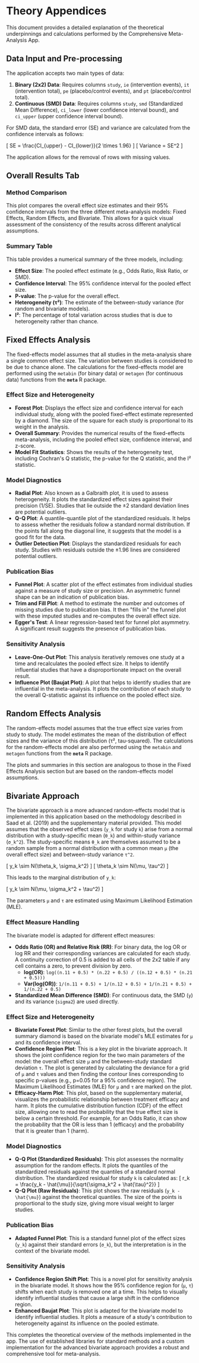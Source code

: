 # Theory Appendices

This document provides a detailed explanation of the theoretical underpinnings and calculations performed by the Comprehensive Meta-Analysis App.

## Data Input and Pre-processing

The application accepts two main types of data:

1.  **Binary (2x2) Data**: Requires columns `study`, `ie` (intervention events), `it` (intervention total), `pe` (placebo/control events), and `pt` (placebo/control total).
2.  **Continuous (SMD) Data**: Requires columns `study`, `smd` (Standardized Mean Difference), `ci_lower` (lower confidence interval bound), and `ci_upper` (upper confidence interval bound).

For SMD data, the standard error (SE) and variance are calculated from the confidence intervals as follows:

\[
SE = \frac{CI_{upper} - CI_{lower}}{2 \times 1.96}
\]
\[
Variance = SE^2
\]

The application allows for the removal of rows with missing values.

## Overall Results Tab

### Method Comparison

This plot compares the overall effect size estimates and their 95% confidence intervals from the three different meta-analysis models: Fixed Effects, Random Effects, and Bivariate. This allows for a quick visual assessment of the consistency of the results across different analytical assumptions.

### Summary Table

This table provides a numerical summary of the three models, including:

*   **Effect Size**: The pooled effect estimate (e.g., Odds Ratio, Risk Ratio, or SMD).
*   **Confidence Interval**: The 95% confidence interval for the pooled effect size.
*   **P-value**: The p-value for the overall effect.
*   **Heterogeneity (τ²)**: The estimate of the between-study variance (for random and bivariate models).
*   **I²**: The percentage of total variation across studies that is due to heterogeneity rather than chance.

## Fixed Effects Analysis

The fixed-effects model assumes that all studies in the meta-analysis share a single common effect size. The variation between studies is considered to be due to chance alone. The calculations for the fixed-effects model are performed using the `metabin` (for binary data) or `metagen` (for continuous data) functions from the **`meta`** R package.

### Effect Size and Heterogeneity

*   **Forest Plot**: Displays the effect size and confidence interval for each individual study, along with the pooled fixed-effect estimate represented by a diamond. The size of the square for each study is proportional to its weight in the analysis.
*   **Overall Summary**: Provides the numerical results of the fixed-effects meta-analysis, including the pooled effect size, confidence interval, and z-score.
*   **Model Fit Statistics**: Shows the results of the heterogeneity test, including Cochran's Q statistic, the p-value for the Q statistic, and the I² statistic.

### Model Diagnostics

*   **Radial Plot**: Also known as a Galbraith plot, it is used to assess heterogeneity. It plots the standardized effect sizes against their precision (1/SE). Studies that lie outside the ±2 standard deviation lines are potential outliers.
*   **Q-Q Plot**: A quantile-quantile plot of the standardized residuals. It helps to assess whether the residuals follow a standard normal distribution. If the points fall along the diagonal line, it suggests that the model is a good fit for the data.
*   **Outlier Detection Plot**: Displays the standardized residuals for each study. Studies with residuals outside the ±1.96 lines are considered potential outliers.

### Publication Bias

*   **Funnel Plot**: A scatter plot of the effect estimates from individual studies against a measure of study size or precision. An asymmetric funnel shape can be an indication of publication bias.
*   **Trim and Fill Plot**: A method to estimate the number and outcomes of missing studies due to publication bias. It then "fills in" the funnel plot with these imputed studies and re-computes the overall effect size.
*   **Egger's Test**: A linear regression-based test for funnel plot asymmetry. A significant result suggests the presence of publication bias.

### Sensitivity Analysis

*   **Leave-One-Out Plot**: This analysis iteratively removes one study at a time and recalculates the pooled effect size. It helps to identify influential studies that have a disproportionate impact on the overall result.
*   **Influence Plot (Baujat Plot)**: A plot that helps to identify studies that are influential in the meta-analysis. It plots the contribution of each study to the overall Q-statistic against its influence on the pooled effect size.

## Random Effects Analysis

The random-effects model assumes that the true effect size varies from study to study. The model estimates the mean of the distribution of effect sizes and the variance of this distribution (τ², tau-squared). The calculations for the random-effects model are also performed using the `metabin` and `metagen` functions from the **`meta`** R package.

The plots and summaries in this section are analogous to those in the Fixed Effects Analysis section but are based on the random-effects model assumptions.

## Bivariate Approach

The bivariate approach is a more advanced random-effects model that is implemented in this application based on the methodology described in Saad et al. (2019) and the supplementary material provided. This model assumes that the observed effect sizes (`y_k` for study `k`) arise from a normal distribution with a study-specific mean (`θ_k`) and within-study variance (`σ_k^2`). The study-specific means `θ_k` are themselves assumed to be a random sample from a normal distribution with a common mean `μ` (the overall effect size) and between-study variance `τ^2`.

\[
y_k \sim N(\theta_k, \sigma_k^2)
\]
\[
\theta_k \sim N(\mu, \tau^2)
\]

This leads to the marginal distribution of `y_k`:

\[
y_k \sim N(\mu, \sigma_k^2 + \tau^2)
\]

The parameters `μ` and `τ` are estimated using Maximum Likelihood Estimation (MLE).

### Effect Measure Handling

The bivariate model is adapted for different effect measures:

*   **Odds Ratio (OR) and Relative Risk (RR)**: For binary data, the log OR or log RR and their corresponding variances are calculated for each study. A continuity correction of 0.5 is added to all cells of the 2x2 table if any cell contains a zero, to prevent division by zero.
    *   **log(OR)**: `log((n.11 + 0.5) * (n.22 + 0.5) / ((n.12 + 0.5) * (n.21 + 0.5)))`
    *   **Var(log(OR))**: `1/(n.11 + 0.5) + 1/(n.12 + 0.5) + 1/(n.21 + 0.5) + 1/(n.22 + 0.5)`
*   **Standardized Mean Difference (SMD)**: For continuous data, the SMD (`y`) and its variance (`sigma2`) are used directly.

### Effect Size and Heterogeneity

*   **Bivariate Forest Plot**: Similar to the other forest plots, but the overall summary diamond is based on the bivariate model's MLE estimates for `μ` and its confidence interval.
*   **Confidence Region Plot**: This is a key plot in the bivariate approach. It shows the joint confidence region for the two main parameters of the model: the overall effect size `μ` and the between-study standard deviation `τ`. The plot is generated by calculating the deviance for a grid of `μ` and `τ` values and then finding the contour lines corresponding to specific p-values (e.g., p=0.05 for a 95% confidence region). The Maximum Likelihood Estimates (MLE) for `μ` and `τ` are marked on the plot.
*   **Efficacy-Harm Plot**: This plot, based on the supplementary material, visualizes the probabilistic relationship between treatment efficacy and harm. It plots the cumulative distribution function (CDF) of the effect size, allowing one to read the probability that the true effect size is below a certain threshold. For example, for an Odds Ratio, it can show the probability that the OR is less than 1 (efficacy) and the probability that it is greater than 1 (harm).

### Model Diagnostics

*   **Q-Q Plot (Standardized Residuals)**: This plot assesses the normality assumption for the random effects. It plots the quantiles of the standardized residuals against the quantiles of a standard normal distribution. The standardized residual for study `k` is calculated as:
    \[
    r_k = \frac{y_k - \hat{\mu}}{\sqrt{\sigma_k^2 + \hat{\tau}^2}}
    \]
*   **Q-Q Plot (Raw Residuals)**: This plot shows the raw residuals (`y_k - \hat{\mu}`) against the theoretical quantiles. The size of the points is proportional to the study size, giving more visual weight to larger studies.

### Publication Bias

*   **Adapted Funnel Plot**: This is a standard funnel plot of the effect sizes (`y_k`) against their standard errors (`σ_k`), but the interpretation is in the context of the bivariate model.

### Sensitivity Analysis

*   **Confidence Region Shift Plot**: This is a novel plot for sensitivity analysis in the bivariate model. It shows how the 95% confidence region for (`μ`, `τ`) shifts when each study is removed one at a time. This helps to visually identify influential studies that cause a large shift in the confidence region.
*   **Enhanced Baujat Plot**: This plot is adapted for the bivariate model to identify influential studies. It plots a measure of a study's contribution to heterogeneity against its influence on the pooled estimate.

This completes the theoretical overview of the methods implemented in the app. The use of established libraries for standard methods and a custom implementation for the advanced bivariate approach provides a robust and comprehensive tool for meta-analysis. 